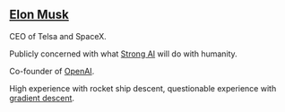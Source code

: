 ## [Elon Musk](#elon-musk)

CEO of Telsa and SpaceX.

Publicly concerned with what [Strong AI](#strong-ai) will do with humanity.

Co-founder of [OpenAI](#open-ai).

High experience with rocket ship descent, questionable experience with [gradient descent](#gradient-descent).